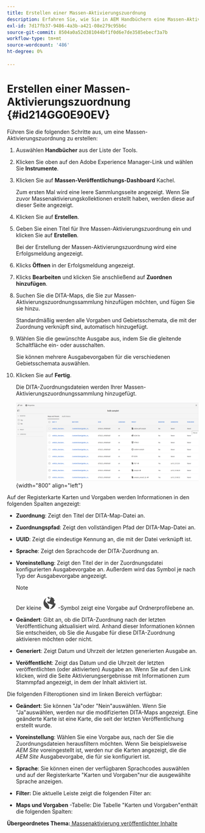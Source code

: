 ```yaml
---
title: Erstellen einer Massen-Aktivierungszuordnung
description: Erfahren Sie, wie Sie in AEM Handbüchern eine Massen-Aktivierungszuordnung erstellen.
exl-id: 7d17fb37-9486-4a3b-a421-08e279c95b6c
source-git-commit: 8504a0a52d381044bf1f0d6e7de3585ebecf3a7b
workflow-type: tm+mt
source-wordcount: '486'
ht-degree: 0%

---
```


# Erstellen einer Massen-Aktivierungszuordnung {#id214GG0E90EV}

Führen Sie die folgenden Schritte aus, um eine Massen-Aktivierungszuordnung zu erstellen:

1. Auswählen **Handbücher** aus der Liste der Tools.

1. Klicken Sie oben auf den Adobe Experience Manager-Link und wählen Sie **Instrumente**.

1. Klicken Sie auf **Massen-Veröffentlichungs-Dashboard** Kachel.

   Zum ersten Mal wird eine leere Sammlungsseite angezeigt. Wenn Sie zuvor Massenaktivierungskollektionen erstellt haben, werden diese auf dieser Seite angezeigt.

1. Klicken Sie auf **Erstellen**.

1. Geben Sie einen Titel für Ihre Massen-Aktivierungszuordnung ein und klicken Sie auf **Erstellen**.

   Bei der Erstellung der Massen-Aktivierungszuordnung wird eine Erfolgsmeldung angezeigt.

1. Klicks **Öffnen** in der Erfolgsmeldung angezeigt.

1. Klicks **Bearbeiten** und klicken Sie anschließend auf **Zuordnen hinzufügen**.

1. Suchen Sie die DITA-Maps, die Sie zur Massen-Aktivierungszuordnungssammlung hinzufügen möchten, und fügen Sie sie hinzu.

   Standardmäßig werden alle Vorgaben und Gebietsschemata, die mit der Zuordnung verknüpft sind, automatisch hinzugefügt.

1. Wählen Sie die gewünschte Ausgabe aus, indem Sie die gleitende Schaltfläche ein- oder ausschalten.

   Sie können mehrere Ausgabevorgaben für die verschiedenen Gebietsschemata auswählen.

1. Klicken Sie auf **Fertig**.

   Die DITA-Zuordnungsdateien werden Ihrer Massen-Aktivierungszuordnungssammlung hinzugefügt.

   ![](images/bulk-activation-collection-created.png){width="800" align="left"}


Auf der Registerkarte Karten und Vorgaben werden Informationen in den folgenden Spalten angezeigt:

- **Zuordnung**: Zeigt den Titel der DITA-Map-Datei an.
- **Zuordnungspfad**: Zeigt den vollständigen Pfad der DITA-Map-Datei an.

- **UUID**: Zeigt die eindeutige Kennung an, die mit der Datei verknüpft ist.

- **Sprache**: Zeigt den Sprachcode der DITA-Zuordnung an.
- **Voreinstellung**: Zeigt den Titel der in der Zuordnungsdatei konfigurierten Ausgabevorgabe an. Außerdem wird das Symbol je nach Typ der Ausgabevorgabe angezeigt.

  >[!NOTE]
  >
  > Der kleine ![](images/global-preset-icon.svg) -Symbol zeigt eine Vorgabe auf Ordnerprofilebene an.
- **Geändert**: Gibt an, ob die DITA-Zuordnung nach der letzten Veröffentlichung aktualisiert wird. Anhand dieser Informationen können Sie entscheiden, ob Sie die Ausgabe für diese DITA-Zuordnung aktivieren möchten oder nicht.
- **Generiert**: Zeigt Datum und Uhrzeit der letzten generierten Ausgabe an.
- **Veröffentlicht**: Zeigt das Datum und die Uhrzeit der letzten veröffentlichten \(oder aktivierten\) Ausgabe an. Wenn Sie auf den Link klicken, wird die Seite Aktivierungsergebnisse mit Informationen zum Stammpfad angezeigt, in dem der Inhalt aktiviert ist.


Die folgenden Filteroptionen sind im linken Bereich verfügbar:

- **Geändert**: Sie können &quot;Ja&quot;oder &quot;Nein&quot;auswählen. Wenn Sie &quot;Ja&quot;auswählen, werden nur die modifizierten DITA-Maps angezeigt. Eine geänderte Karte ist eine Karte, die seit der letzten Veröffentlichung erstellt wurde.
- **Voreinstellung**: Wählen Sie eine Vorgabe aus, nach der Sie die Zuordnungsdateien herausfiltern möchten. Wenn Sie beispielsweise *AEM Site* voreingestellt ist, werden nur die Karten angezeigt, die die *AEM Site* Ausgabevorgabe, die für sie konfiguriert ist.
- **Sprache**: Sie können einen der verfügbaren Sprachcodes auswählen und auf der Registerkarte &quot;Karten und Vorgaben&quot;nur die ausgewählte Sprache anzeigen.

- **Filter:** Die aktuelle Leiste zeigt die folgenden Filter an:
- **Maps und Vorgaben** -Tabelle: Die Tabelle &quot;Karten und Vorgaben&quot;enthält die folgenden Spalten:

**Übergeordnetes Thema:**[ Massenaktivierung veröffentlichter Inhalte](conf-bulk-activation.md)
